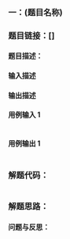 ### 一：(题目名称)



### 题目链接：[]



#### 题目描述：







#### 输入描述





#### 输出描述





#### 用例输入 1



```

```



#### 用例输出 1



```

```



### 解题代码：



```

```



### 解题思路：







#### 问题与反思：



